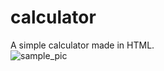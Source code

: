# calculator
A simple calculator made in HTML.<br/>
![sample_pic](https://www.dropbox.com/s/4yo8fxrq7tu7z19/calculator.PNG?dl=0)
